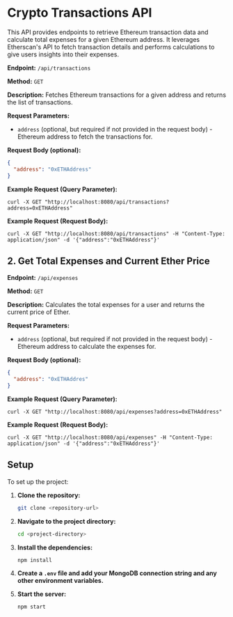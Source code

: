 # Crypto Transactions API

This API provides endpoints to retrieve Ethereum transaction data and calculate total expenses for a given Ethereum address. It leverages Etherscan's API to fetch transaction details and performs calculations to give users insights into their expenses.



**Endpoint:** `/api/transactions`

**Method:** `GET`

**Description:** Fetches Ethereum transactions for a given address and returns the list of transactions.

**Request Parameters:**

- `address` (optional, but required if not provided in the request body) - Ethereum address to fetch the transactions for.

**Request Body (optional):**

```json
{
  "address": "0xETHAddress"
}
```

**Example Request (Query Parameter):**

```
curl -X GET "http://localhost:8080/api/transactions?address=0xETHAddress"
```

**Example Request (Request Body):**

```
curl -X GET "http://localhost:8080/api/transactions" -H "Content-Type: application/json" -d '{"address":"0xETHAddress"}'
```

## 2. Get Total Expenses and Current Ether Price

**Endpoint:** `/api/expenses`

**Method:** `GET`

**Description:** Calculates the total expenses for a user and returns the current price of Ether.

**Request Parameters:**

- `address` (optional, but required if not provided in the request body) - Ethereum address to calculate the expenses for.

**Request Body (optional):**

```json
{
  "address": "0xETHAddres"
}
```

**Example Request (Query Parameter):**

```
curl -X GET "http://localhost:8080/api/expenses?address=0xETHAddress"
```

**Example Request (Request Body):**

```
curl -X GET "http://localhost:8080/api/expenses" -H "Content-Type: application/json" -d '{"address":"0xETHAddress"}'
```

## Setup

To set up the project:

1. **Clone the repository:**

   ```bash
   git clone <repository-url>
   ```

2. **Navigate to the project directory:**

   ```bash
   cd <project-directory>
   ```

3. **Install the dependencies:**

   ```bash
   npm install
   ```

4. **Create a `.env` file and add your MongoDB connection string and any other environment variables.**

5. **Start the server:**
   ```bash
   npm start
   ```
